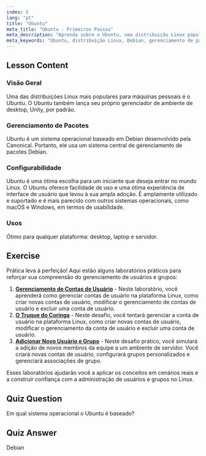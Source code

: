 ```yaml
---
index: 5
lang: "pt"
title: "Ubuntu"
meta_title: "Ubuntu - Primeiros Passos"
meta_description: "Aprenda sobre o Ubuntu, uma distribuição Linux popular para iniciantes. Descubra seus recursos, gerenciamento de pacotes e por que é ótimo para uso em desktop e servidor."
meta_keywords: "Ubuntu, distribuição Linux, Debian, gerenciamento de pacotes, iniciante Linux, tutorial Ubuntu, guia Linux"
---
```


## Lesson Content

### Visão Geral

Uma das distribuições Linux mais populares para máquinas pessoais é o Ubuntu. O Ubuntu também lança seu próprio gerenciador de ambiente de desktop, Unity, por padrão.

### Gerenciamento de Pacotes

Ubuntu é um sistema operacional baseado em Debian desenvolvido pela Canonical. Portanto, ele usa um sistema central de gerenciamento de pacotes Debian.

### Configurabilidade

Ubuntu é uma ótima escolha para um iniciante que deseja entrar no mundo Linux. O Ubuntu oferece facilidade de uso e uma ótima experiência de interface de usuário que levou à sua ampla adoção. É amplamente utilizado e suportado e é mais parecido com outros sistemas operacionais, como macOS e Windows, em termos de usabilidade.

### Usos

Ótimo para qualquer plataforma: desktop, laptop e servidor.

## Exercise

Prática leva à perfeição! Aqui estão alguns laboratórios práticos para reforçar sua compreensão do gerenciamento de usuários e grupos:

1. **[Gerenciamento de Contas de Usuário](https://labex.io/pt/labs/linux-user-account-management-49)** - Neste laboratório, você aprenderá como gerenciar contas de usuário na plataforma Linux, como criar novas contas de usuário, modificar o gerenciamento de contas de usuário e excluir uma conta de usuário.
2. **[O Truque do Coringa](https://labex.io/pt/labs/linux-the-joker-s-trick-270247)** - Neste desafio, você tentará gerenciar a conta de usuário na plataforma Linux, como criar novas contas de usuário, modificar o gerenciamento da conta de usuário e excluir uma conta de usuário.
3. **[Adicionar Novo Usuário e Grupo](https://labex.io/pt/labs/linux-add-new-user-and-group-17987)** - Neste desafio prático, você simulará a adição de novos membros da equipe a um ambiente de servidor. Você criará novas contas de usuário, configurará grupos personalizados e gerenciará associações de grupo.

Esses laboratórios ajudarão você a aplicar os conceitos em cenários reais e a construir confiança com a administração de usuários e grupos no Linux.

## Quiz Question

Em qual sistema operacional o Ubuntu é baseado?

## Quiz Answer

Debian
